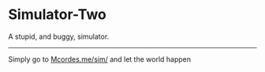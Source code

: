 Simulator-Two
=============

A stupid, and buggy, simulator.

--------------------------------------------------

Simply go to [Mcordes.me/sim/](http://mcordes.me/sim/) and let the world happen
